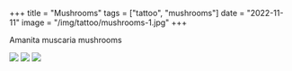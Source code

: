 +++
title = "Mushrooms"
tags = ["tattoo", "mushrooms"]
date = "2022-11-11"
image = "/img/tattoo/mushrooms-1.jpg"
+++

Amanita muscaria mushrooms

![](/img/tattoo/mushrooms-1.jpg)
![](/img/tattoo/mushrooms-2.jpg)
![](/img/tattoo/mushrooms-3.jpg)
